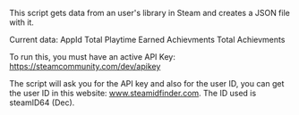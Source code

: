 This script gets data from an user's library in Steam and creates a JSON file with it.

Current data:
AppId
Total Playtime
Earned Achievments
Total Achievments

To run this, you must have an active API Key: https://steamcommunity.com/dev/apikey

The script will ask you for the API key and also for the user ID, you can get the user ID in this website: www.steamidfinder.com. The ID used is steamID64 (Dec).
